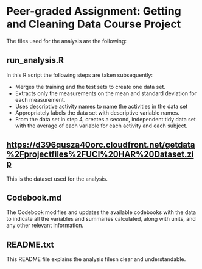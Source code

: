 # Peer-graded Assignment: Getting and Cleaning Data Course Project

The files used for the analysis are the following:

## run_analysis.R
In this R script the following steps are taken subsequently:
* Merges the training and the test sets to create one data set.
* Extracts only the measurements on the mean and standard deviation for each measurement. 
* Uses descriptive activity names to name the activities in the data set
* Appropriately labels the data set with descriptive variable names. 
* From the data set in step 4, creates a second, independent tidy data set with the average of each variable for each activity and each subject.

## https://d396qusza40orc.cloudfront.net/getdata%2Fprojectfiles%2FUCI%20HAR%20Dataset.zip
This is the dataset used for the analysis.

## Codebook.md
The Codebook modifies and updates the available codebooks with the data to indicate all the variables and summaries calculated, along with units, and any other relevant information.

## README.txt
This README file explains the analysis filesn clear and understandable.
